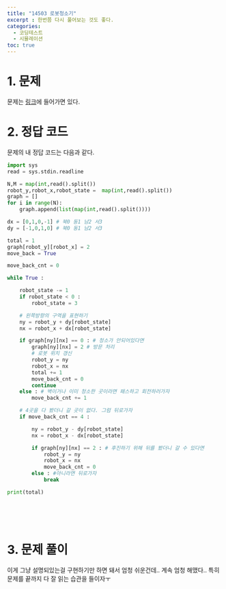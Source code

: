```yaml
---
title: "14503 로봇청소기"
excerpt : 한번쯤 다시 풀어보는 것도 좋다.
categories:
  - 코딩테스트
  - 시뮬레이션
toc: true
---
```


# 1. 문제
문제는 [링크](https://www.acmicpc.net/problem/14503)에 들어가면 있다.

# 2. 정답 코드

문제의 내 정답 코드는 다음과 같다.

```python
import sys
read = sys.stdin.readline

N,M = map(int,read().split())
robot_y,robot_x,robot_state =  map(int,read().split())
graph = []
for i in range(N):
    graph.append(list(map(int,read().split())))

dx = [0,1,0,-1] # 북0 동1 남2 서3
dy = [-1,0,1,0] # 북0 동1 남2 서3

total = 1
graph[robot_y][robot_x] = 2
move_back = True

move_back_cnt = 0

while True :

    robot_state -= 1
    if robot_state < 0 :
        robot_state = 3

    # 왼쪽방향의 구역을 표현하기
    ny = robot_y + dy[robot_state]
    nx = robot_x + dx[robot_state]

    if graph[ny][nx] == 0 : # 청소가 안되어있다면
        graph[ny][nx] = 2 # 방문 처리
        # 로봇 위치 갱신
        robot_y = ny
        robot_x = nx
        total += 1
        move_back_cnt = 0
        continue
    else : # 벽이거나 이미 청소한 곳이라면 패스하고 회전하러가자
        move_back_cnt += 1

    # 4곳을 다 봤더니 갈 곳이 없다. 그럼 뒤로가자
    if move_back_cnt == 4 :

        ny = robot_y - dy[robot_state]
        nx = robot_x - dx[robot_state]

        if graph[ny][nx] == 2 : # 후진하기 위해 뒤를 봤더니 갈 수 있다면
            robot_y = ny
            robot_x = nx
            move_back_cnt = 0
        else : #아니라면 뒤로가자
            break

print(total)
```

<br/><br/><br/>

# 3. 문제 풀이

이게 그냥 설명되있는걸 구현하기만 하면 돼서 엄청 쉬운건데.. 계속 엄청 해맸다.. 
특히 문제를 끝까지 다 잘 읽는 습관을 들이자ㅜ 